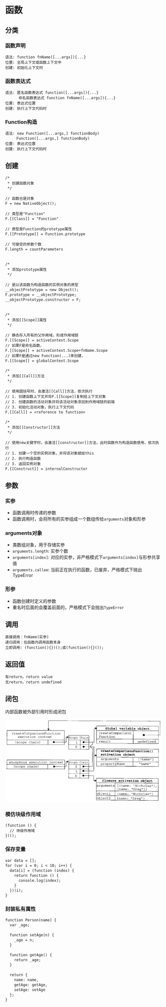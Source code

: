 # 函数

## 分类

### 函数声明

```
语法: function fnName([...args]){...}
位置: 全局上下文或函数上下文中
创建: 初始化上下文时
```

### 函数表达式

```
语法: 匿名函数表达式 function([...args]){...}
      命名函数表达式 function fnName([...args]){...}
位置: 表达式位置
创建: 执行上下文代码时
```

### Function构造

```
语法: new Function([...args,] functionBody)
     Function([...args,] functionBody)
位置: 表达式位置
创建: 执行上下文代码时
```

## 创建

```
/*
 * 创建函数对象
 */

// 函数也是对象
F = new NativeObject();

// 类型是"Function"
F.[[Class]] = "Function"

// 原型是Function的prototype属性
F.[[Prototype]] = Function.prototype

// 可接受的参数个数
F.length = countParameters


/*
 * 添加prototype属性
 */

// 是以该函数为构造函数的实例对象的原型
__objectPrototype = new Object();
F.prototype = __objectPrototype;
__objectPrototype.constructor = F;


/*
 * 添加[[Scope]]属性
 */

// 静态存入所有的父作用域，形成作用域链
F.[[Scope]] = activeContext.Scope
// 如果F是命名函数，
F.[[Scope]] = activeContext.Scope+fnName.Scope
// 如果F是通过new Function(...)来创建，
F.[[Scope]] = globalContext.Scope

/*
 * 添加[[Call]]方法
 */

// 使用圆括号时，会激活[[Call]]方法，依次执行
// 1. 创建函数上下文并将F.[[Scope]]复制给上下文对象
// 2. 创建函数的活动对象并将该活动对象添加到作用域链的前端
// 3. 初始化活动对象，执行上下文代码
F.[[Call]] = <reference to function>

/*
 * 添加[[Constructor]]方法
 */

// 使用new关键字时，会激活[[constructor]]方法，此时函数作为构造函数使用，依次执行
// 1. 创建一个空的实例对象，并将该对象赋给this
// 2. 执行构造函数
// 3. 返回实例对象
F.[[Construct]] = internalConstructor
```

## 参数

### 实参

* 函数调用时传递的参数
* 函数调用时，会将所有的实参组成一个数组传给`arguments`对象和形参

### arguments对象

* 类数组对象，用于存储实参
* `arguments.length`: 实参个数
* `arguments[index]`: 对应的实参，非严格模式下`arguments[index]`与形参共享值
* `arguments.callee`: 当前正在执行的函数，已废弃，严格模式下抛出TypeError

### 形参

* 函数创建时定义的参数
* 重名时后面的会覆盖前面的，严格模式下会抛出`TypeError`

## 调用

```
直接调用：fnName(实参)
递归调用：在函数内调用函数本身
立即调用: (function(){})();或(function(){}());
```

## 返回值

```
有return，return value
无return，return undefined
```

## 闭包

内部函数被外部引用时形成闭包

![closure](images/closure.png)

### 模仿块级作用域

```
(function () {
  // 块级作用域
})();
```

### 保存变量

```
var data = [];
for (var i = 0; i < 10; i++) {
  data[i] = (function (index) {
    return function () {
      console.log(index);
    }
  })(i);
}
```

### 封装私有属性

```
function Person(name) {
  var _age;

  function setAge(n) {
    _age = n;
  }

  function getAge() {
    return _age;
  }

  return {
    name: name,
    getAge: getAge,
    setAge: setAge
  };
}
```